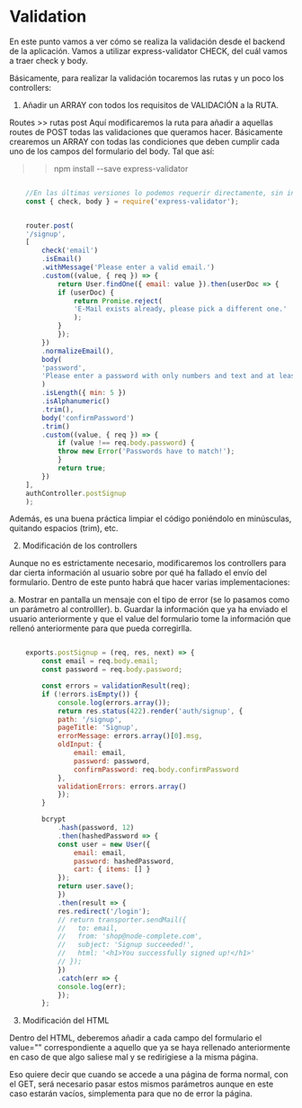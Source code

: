 # Validation

En este punto vamos a ver cómo se realiza la validación desde el backend de la aplicación.
Vamos a utilizar express-validator CHECK, del cuál vamos a traer check y body.

Básicamente, para realizar la validación tocaremos las rutas y un poco los controllers:

1. Añadir un ARRAY con todos los requisitos de VALIDACIÓN a la RUTA.

Routes >> rutas post
    Aquí modificaremos la ruta para añadir a aquellas routes de POST todas las validaciones que queramos hacer. Básicamente crearemos un ARRAY con todas las condiciones que deben cumplir cada uno de los campos del formulario del body. Tal que así:

>>npm install --save express-validator
```javascript

    //En las últimas versiones lo podemos requerir directamente, sin incluir el /check
    const { check, body } = require('express-validator');


    router.post(
    '/signup',
    [
        check('email')
        .isEmail()
        .withMessage('Please enter a valid email.')
        .custom((value, { req }) => {
            return User.findOne({ email: value }).then(userDoc => {
            if (userDoc) {
                return Promise.reject(
                'E-Mail exists already, please pick a different one.'
                );
            }
            });
        })
        .normalizeEmail(),
        body(
        'password',
        'Please enter a password with only numbers and text and at least 5 characters.'
        )
        .isLength({ min: 5 })
        .isAlphanumeric()
        .trim(),
        body('confirmPassword')
        .trim()
        .custom((value, { req }) => {
            if (value !== req.body.password) {
            throw new Error('Passwords have to match!');
            }
            return true;
        })
    ],
    authController.postSignup
    );

```

Además, es una buena práctica limpiar el código poniéndolo en minúsculas, quitando espacios (trim), etc.


2. Modificación de los controllers

Aunque no es estrictamente necesario, modificaremos los controllers para dar cierta información al usuario sobre por qué ha fallado el envío del formulario. Dentro de este punto habrá que hacer varias implementaciones:

a. Mostrar en pantalla un mensaje con el tipo de error (se lo pasamos como un parámetro al controlller).
b. Guardar la información que ya ha enviado el usuario anteriormente y que el value del formulario tome la información que rellenó anteriormente para que pueda corregirlla.

```javascript

    exports.postSignup = (req, res, next) => {
        const email = req.body.email;
        const password = req.body.password;

        const errors = validationResult(req);
        if (!errors.isEmpty()) {
            console.log(errors.array());
            return res.status(422).render('auth/signup', {
            path: '/signup',
            pageTitle: 'Signup',
            errorMessage: errors.array()[0].msg,
            oldInput: {
                email: email,
                password: password,
                confirmPassword: req.body.confirmPassword
            },
            validationErrors: errors.array()
            });
        }

        bcrypt
            .hash(password, 12)
            .then(hashedPassword => {
            const user = new User({
                email: email,
                password: hashedPassword,
                cart: { items: [] }
            });
            return user.save();
            })
            .then(result => {
            res.redirect('/login');
            // return transporter.sendMail({
            //   to: email,
            //   from: 'shop@node-complete.com',
            //   subject: 'Signup succeeded!',
            //   html: '<h1>You successfully signed up!</h1>'
            // });
            })
            .catch(err => {
            console.log(err);
            });
        };

```

3. Modificación del HTML

Dentro del HTML, deberemos añadir a cada campo del formulario el value="" correspondiente a aquello que ya se haya rellenado anteriormente en caso de que algo saliese mal y se redirigiese a la misma página.


Eso quiere decir que cuando se accede a una página de forma normal, con el GET, será necesario pasar estos mismos parámetros aunque en este caso estarán vacíos, simplementa para que no de error la página.